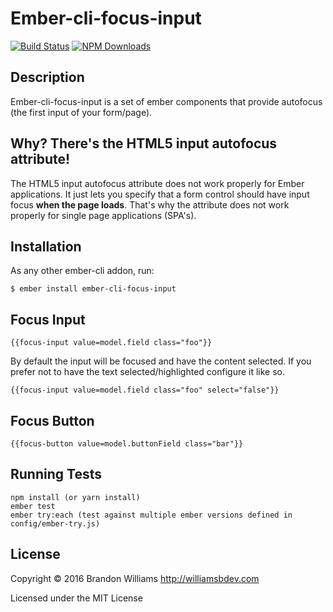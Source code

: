 # Ember-cli-focus-input

[![Build Status][]](https://travis-ci.org/williamsbdev/ember-cli-focus-input)
[![NPM Downloads][]](https://www.npmjs.org/package/ember-cli-focus-input)

## Description

Ember-cli-focus-input is a set of ember components that provide autofocus (the
first input of your form/page).

## Why? There's the HTML5 input autofocus attribute!

The HTML5 input autofocus attribute does not work properly for Ember applications. It just lets you specify that a form control should have input focus **when the page loads**. That's why the attribute does not work properly for single page applications (SPA's).

## Installation

As any other ember-cli addon, run:

    $ ember install ember-cli-focus-input

## Focus Input

    {{focus-input value=model.field class="foo"}}

By default the input will be focused and have the content selected. If you prefer not to have the text selected/highlighted configure it like so.

    {{focus-input value=model.field class="foo" select="false"}}

## Focus Button

    {{focus-button value=model.buttonField class="bar"}}

## Running Tests

    npm install (or yarn install)
    ember test
    ember try:each (test against multiple ember versions defined in config/ember-try.js)

## License

Copyright © 2016 Brandon Williams http://williamsbdev.com

Licensed under the MIT License

[Build Status]: https://travis-ci.org/williamsbdev/ember-cli-focus-input.svg?branch=master
[NPM Downloads]: https://img.shields.io/npm/dm/ember-cli-focus-input.svg
